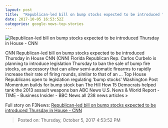 ```yaml
---
layout: post
title:  "Republican-led bill on bump stocks expected to be introduced Thursday in House - CNN"
date: 2017-10-05 16:53:52Z
categories: google-news-top-stories
---
```


![Republican-led bill on bump stocks expected to be introduced Thursday in House - CNN](http://i2.cdn.cnn.com/cnnnext/dam/assets/170913131744-02-paul-ryan-09-13-2017-super-tease.jpg)

CNN Republican-led bill on bump stocks expected to be introduced Thursday in House CNN (CNN) Florida Republican Rep. Carlos Curbelo is planning to introduce legislation Thursday to ban the sale of bump fire stocks, an accessory that can allow semi-automatic firearms to rapidly increase their rate of firing rounds, similar to that of an ... Top House Republicans open to legislation regulating 'bump stocks' Washington Post Momentum builds for bump stock ban The Hill How 15 Democrats helped tank the 2013 assault weapons ban ABC News U.S. News & World Report - TIME - Business Insider - BBC News all 238 news articles »


Full story on F3News: [Republican-led bill on bump stocks expected to be introduced Thursday in House - CNN](http://www.f3nws.com/n/ZNS4k)

> Posted on: Thursday, October 5, 2017 4:53:52 PM

